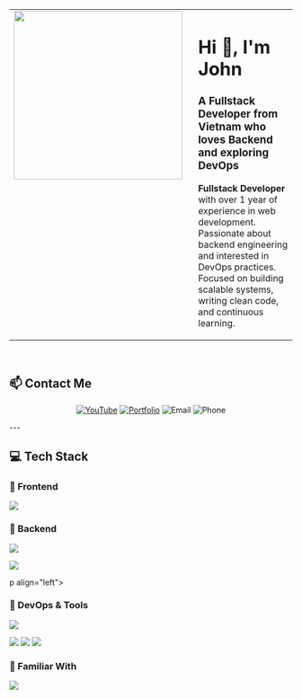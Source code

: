 <table>
  <tr>
    <td width="300" align="center" valign="top">
      <img src="https://i.pinimg.com/originals/e4/26/70/e426702edf874b181aced1e2fa5c6cde.gif" width="300" />
    </td>
    <td style="padding-left: 20px;" valign="top">
      <h1>Hi 👋, I'm John</h1>
      <h3>A Fullstack Developer from Vietnam who loves Backend and exploring DevOps</h3>
      <p>
        <strong>Fullstack Developer</strong> with over 1 year of experience in web development.<br>
        Passionate about backend engineering and interested in DevOps practices.<br>
        Focused on building scalable systems, writing clean code, and continuous learning.
      </p>
    </td>
  </tr>
</table>



<br />



## 📫 Contact Me

<div align="center">
  
[![YouTube](https://img.shields.io/badge/YouTube-FF0000?style=for-the-badge&logo=youtube&logoColor=white)](https://www.youtube.com/@khoidang357)
[![Portfolio](https://img.shields.io/badge/Portfolio-38B2AC?style=for-the-badge&logo=vercel&logoColor=white)](https://my-portfolio-five-xi-40.vercel.app)
![Email](https://img.shields.io/badge/Email-khoidang2110@gmail.com-d14836?style=for-the-badge&logo=gmail&logoColor=white)
![Phone](https://img.shields.io/badge/Phone-%2B84%20902447357-25D366?style=for-the-badge&logo=whatsapp&logoColor=white)


</div>
---

## 💻 Tech Stack

### 🔸 Frontend
<span>
  <img src="https://skillicons.dev/icons?i=html,css,react,nextjs,typescript,tailwind,antd" />
</span>

### 🔸 Backend
<p align="left">
  <img src="https://skillicons.dev/icons?i=nodejs,express,nestjs,dotnet,php,laravel,fastapi,kotlin" /> 
</p>
<p align="left">
  <img src="https://skillicons.dev/icons?i=postgres,mysql,mongodb" /> </p> 
  p align="left"> 
  </p>

### 🚀 DevOps & Tools
<p align="left"> <img src="https://skillicons.dev/icons?i=docker,nginx,git,github,githubactions,ubuntu,aws" /> </p> <p align="left"> <img src="https://img.shields.io/badge/CI/CD-000000?style=for-the-badge&logo=github&logoColor=white" /> <img src="https://img.shields.io/badge/Termius-3B4F5C?style=for-the-badge&logo=gnome-terminal&logoColor=white" /> <img src="https://img.shields.io/badge/Traefik-24A1C1?style=for-the-badge&logo=traefikmesh&logoColor=white" /> </p>

### 🧩 Familiar With

<p align="left"> <img src="https://skillicons.dev/icons?i=go,java,springboot,nestjs" /> </p>



